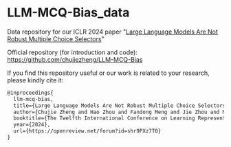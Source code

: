 # LLM-MCQ-Bias_data
Data repository for our ICLR 2024 paper "[Large Language Models Are Not Robust Multiple Choice Selectors](https://arxiv.org/abs/2309.03882)"

Official repository (for introduction and code): https://github.com/chujiezheng/LLM-MCQ-Bias

If you find this repository useful or our work is related to your research, please kindly cite it:

```latex
@inproceedings{
  llm-mcq-bias,
  title={Large Language Models Are Not Robust Multiple Choice Selectors},
  author={Chujie Zheng and Hao Zhou and Fandong Meng and Jie Zhou and Minlie Huang},
  booktitle={The Twelfth International Conference on Learning Representations},
  year={2024},
  url={https://openreview.net/forum?id=shr9PXz7T0}
}
```
